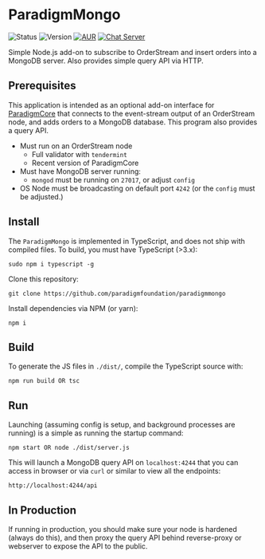 # ParadigmMongo
![Status](https://img.shields.io/badge/status-beta-orange.svg) ![Version](https://img.shields.io/badge/version-0.0.1a1-brightgreen.svg)
[![AUR](https://img.shields.io/aur/license/yaourt.svg)](./LICENSE) [![Chat Server](https://img.shields.io/badge/chat%20server-join!-red.svg)](https://chat.paradigm.market/)

Simple Node.js add-on to subscribe to OrderStream and insert orders into a MongoDB server. Also provides simple query API via HTTP.

## Prerequisites
This application is intended as an optional add-on interface for [ParadigmCore](https://github.com/paradigmfoundation/paradigmcore) that connects to the event-stream output of an OrderStream node, and adds orders to a MongoDB database. This program also provides a query API.

- Must run on an OrderStream node
    - Full validator with `tendermint`
    - Recent version of ParadigmCore
- Must have MongoDB server running:
    - `mongod` must be running on `27017`, or adjust `config`
- OS Node must be broadcasting on default port `4242` (or the `config` must be adjusted.)

## Install
The `ParadigmMongo` is implemented in TypeScript, and does not ship with compiled files. To build, you must have TypeScript (>3.x):
```
sudo npm i typescript -g
```
Clone this repository:
```
git clone https://github.com/paradigmfoundation/paradigmmongo
```
Install dependencies via NPM (or yarn):
```
npm i
```

## Build
To generate the JS files in `./dist/`, compile the TypeScript source with:
```
npm run build OR tsc
```

## Run
Launching (assuming config is setup, and background processes are running) is a simple as running the startup command:
```
npm start OR node ./dist/server.js
```

This will launch a MongoDB query API on `localhost:4244` that you can access in browser or via `curl` or similar to view all the endpoints:
```
http://localhost:4244/api
```

## In Production
If running in production, you should make sure your node is hardened (always do this), and then proxy the query API behind reverse-proxy or webserver to expose the API to the public.

